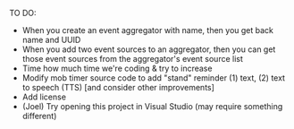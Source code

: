 TO DO:        
- When you create an event aggregator with name, then you get back name and UUID
- When you add two event sources to an aggregator, then you can get those event sources from the aggregator's event source list
- Time how much time we're coding & try to increase
- Modify mob timer source code to add "stand" reminder (1) text, (2) text to speech (TTS) 
  [and consider other improvements]
- Add license
- (Joel) Try opening this project in Visual Studio (may require something different)     
        